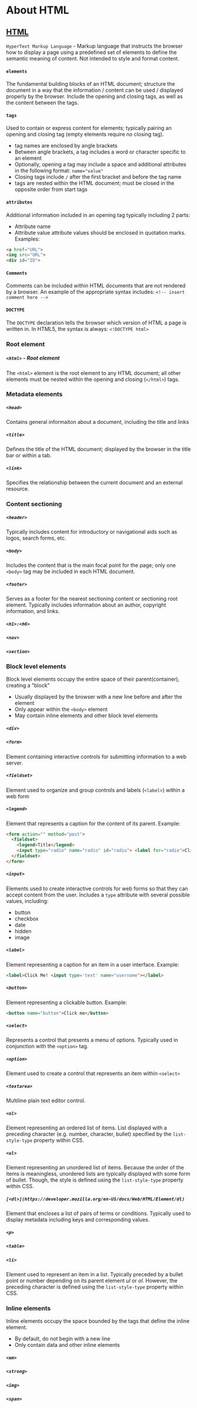 # About HTML

## [HTML](https://developer.mozilla.org/en-US/docs/Web/HTML)

`HyperText Markup Language` - Markup language that instructs the browser how to display a page using a predefined set of elements to define the semantic meaning of content. Not intended to style and format content.

#### `elements`

The fundamental building blocks of an HTML document; structure the document in a way that the information / content can be used / displayed properly by the browser. Include the opening and closing tags, as well as the content between the tags.

#### `tags`

Used to contain or express content for elements; typically pairing an opening and closing tag (empty elements require no closing tag).
  * tag names are enclosed by angle brackets
  * Between angle brackets, a tag includes a word or character specific to an element
  * Optionally, opening a tag may include a space and additional attributes in the following format:
  `name="value"`
  * Closing tags include `/` after the first bracket and before the tag name
  * tags are nested within the HTML document; must be closed in the opposite order from start tags

#### `attributes`

Additional information included in an opening tag typically including 2 parts:
  * Attribute name
  * Attribute value
attribute values should be enclosed in quotation marks. Examples:
```HTML
<a href="URL">
<img src="URL">
<div id="ID">
```

#### `Comments`

Comments can be included within HTML documents that are not rendered by a browser. An example of the appropriate syntax includes:
`<!-- insert comment here -->`

#### `DOCTYPE`

The `DOCTYPE` declaration tells the browser which version of HTML a page is written in. In HTML5, the syntax is always:
`<!DOCTYPE html>`

### Root element

##### `<html>` - Root element

The `<html>` element is the root element to any HTML document; all other elements must be nested within the opening and closing (`</html>`) tags.

### Metadata elements

##### `<head>`

Contains general informaiton about a document, including the title and links

##### `<title>`

Defines the title of the HTML document; displayed by the browser in the title bar or within a tab.

##### `<link>`

Specifies the relationship between the current document and an external resource.

### Content sectioning

##### `<header>`

Typically includes content for introductory or navigational aids such as logos, search forms, etc.

##### `<body>`

Includes the content that is the main focal point for the page; only one `<body>` tag may be included in each HTML document.

##### `<footer>`

Serves as a footer for the nearest sectioning content or sectioning root element. Typically includes information about an author, copyright information, and links.

##### `<h1>:<h6>`

##### `<nav>`

##### `<section>`

### Block level elements

Block level elements occupy the entire space of their parent(container), creating a "block"
  * Usually displayed by the browser with a new line before and after the element
  * Only appear within the `<body>` element
  * May contain inline elements and other block level elements

##### `<div>`

##### `<form>`

Element containing interactive controls for submitting information to a web server.

##### `<fieldset>`

Element used to organize and group controls and labels (`<label>`) within a web form

##### `<legend>`

Element that represents a caption for the content of its parent. Example:

```HTML
<form action="" method="post">
  <fieldset>
    <legend>Title</legend>
    <input type="radio" name="radio" id="radio"> <label for="radio">Click me</label>
  </fieldset>
</form>
```

##### `<input>`

Elements used to create interactive controls for web forms so that they can accept content from the user. Includes a `type` attribute with several possible values, including:
  * button
  * checkbox
  * date
  * hidden
  * image

##### `<label>`

Element representing a caption for an item in a user interface. Example:
```HTML
<label>Click Me! <input type='text' name="username"></label>
```

##### `<button>`

Element representing a clickable button. Example:
```HTML
<button name="button">Click me</button>
```

##### `<select>`

Represents a control that presents a menu of options. Typically used in conjunction with the `<option>` tag.

##### `<option>`

Element used to create a control that represents an item within `<select>`

##### `<textarea>`

Multiline plain text editor control.

##### `<ol>`

Element representing an ordered list of items. List displayed with a preceding character (e.g. number, character, bullet) specified by the `list-style-type` property within CSS.

##### `<ul>`

Element representing an unordered list of items. Because the order of the items is meaningless, unordered lists are typically displayed with some form of bullet. Though, the style is defined using the `list-style-type` property within CSS.

##### `[<dl>](https://developer.mozilla.org/en-US/docs/Web/HTML/Element/dl)`

Element that encloses a list of pairs of terms or conditions. Typically used to display metadata including keys and corresponding values.

##### `<p>`

##### `<table>`

##### `<li>`

Element used to represent an item in a list. Typically preceded by a bullet point or number depending on its parent element _ul_ or _ol_. However, the preceding character is defined using the `list-style-type` property within CSS.

### Inline elements

Inline elements occupy the space bounded by the tags that define the inline element.
  * By default, do not begin with a new line
  * Only contain data and other inline elements

##### `<em>`

##### `<strong>`

##### `<img>`

##### `<span>`
